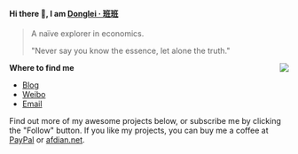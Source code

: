 #### Hi there 👋, I am [Donglei · 班班](https://blog.dlzhang.com)

> A naïve explorer in economics. 
>
> "Never say you know the essence, let alone the truth."

<img src="https://github-readme-stats.mrdulin.vercel.app/api?username=lei2rock&show_icons=true&hide_border=true&include_all_commits=true" align="right">

**Where to find me**

- [Blog](https://blog.dlzhang.com)
- [Weibo](https://weibo.com/7216640993)
- [Email](mailto:lei2rock@outlook.com)

Find out more of my awesome projects below, or subscribe me by clicking the "Follow" button. If you like my projects, you can buy me a coffee at [PayPal](https://paypal.me/lei2rock) or [afdian.net](https://afdian.net/@lei2rock).
